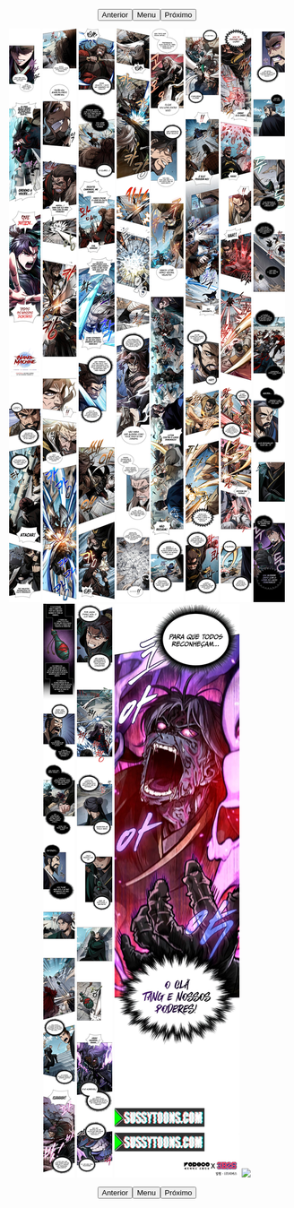 <p style="text-align: center;"><button name="anterior" onclick="./chap-0230/readme.md">Anterior</button><button name="menu" onclick="./readme.md">Menu</button><button name="próximo" onclick="./chap-0232/readme.md">Próximo</button></p> <p style="text-align: center;"><img src="002.jpg"> <img src="003.jpg"> <img src="004.jpg"> <img src="005.jpg"> <img src="006.jpg"> <img src="007.jpg"> <img src="008.jpg"> <img src="009.jpg"> <img src="010.jpg"> <img src="011.jpg"> <img src="012.jpg"> <img src="readme.md"> </p> <p style="text-align: center;"><button name="anterior" onclick="./chap-0230/readme.md">Anterior</button><button name="menu" onclick="./readme.md">Menu</button><button name="próximo" onclick="./chap-0232/readme.md">Próximo</button></p>